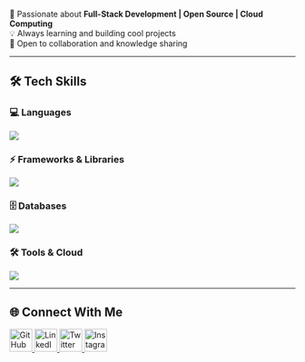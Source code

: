 🚀 Passionate about **Full-Stack Development | Open Source | Cloud Computing**  
💡 Always learning and building cool projects  
🤝 Open to collaboration and knowledge sharing 


---

## 🛠️ Tech Skills  

### 💻 Languages  
<p align="left">
  <img src="https://skillicons.dev/icons?i=python,cpp,java,javascript,typescript" />
</p>

### ⚡ Frameworks & Libraries  
<p align="left">
  <img src="https://skillicons.dev/icons?i=react,nodejs,express" />
</p>

### 🗄️ Databases  
<p align="left">
  <img src="https://skillicons.dev/icons?i=mysql,mongodb" />
</p>

### 🛠️ Tools & Cloud  
<p align="left">
  <img src="https://skillicons.dev/icons?i=git,aws,firebase,vscode" />
</p>

---

## 🌐 Connect With Me  
<p align="left">
  <a href="https://github.com/mdzafar99" target="_blank">
    <img src="https://skillicons.dev/icons?i=github" width="40px" alt="GitHub"/>
  </a>
  <a href="https://linkedin.com/in/itsmdzafar" target="_blank">
    <img src="https://skillicons.dev/icons?i=linkedin" width="40px" alt="LinkedIn"/>
  </a>
  <a href="https://twitter.com/itsmdzafar" target="_blank">
    <img src="https://skillicons.dev/icons?i=twitter" width="40px" alt="Twitter"/>
  </a>
  <a href="https://instagram.com/i_md.zafar" target="_blank">
    <img src="https://skillicons.dev/icons?i=instagram" width="40px" alt="Instagram"/>
  </a>
</p>
